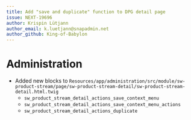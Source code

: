 ```yaml
---
title: Add "save and duplicate" function to DPG detail page
issue: NEXT-19696
author: Krispin Lütjann
author_email: k.luetjann@snapadmin.net
author_github: King-of-Babylon
---
```

# Administration
* Added new blocks to `Resources/app/administration/src/module/sw-product-stream/page/sw-product-stream-detail/sw-product-stream-detail.html.twig`
    * `sw_product_stream_detail_actions_save_context_menu`
    * `sw_product_stream_detail_actions_save_context_menu_actions`
    * `sw_product_stream_detail_actions_duplicate`
